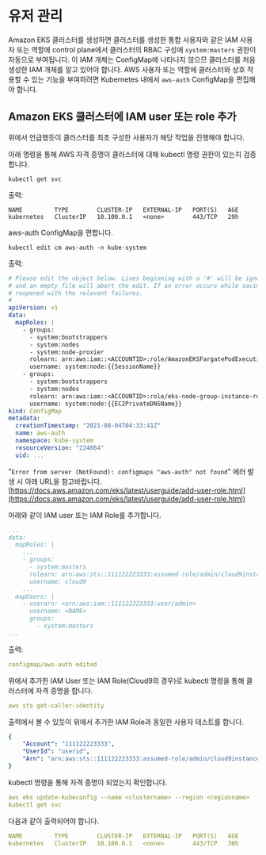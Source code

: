 # 유저 관리

Amazon EKS 클러스터를 생성하면 클러스터를 생성한 통합 사용자와 같은 IAM 사용자 또는 역할에 control plane에서 클러스터의 RBAC 구성에 `system:masters` 권한이 자동으로 부여됩니다. 이 IAM 개체는 ConfigMap에 나타나지 않으므 클러스터를 처음 생성한 IAM 개체를 알고 있어야 합니다. AWS 사용자 또는 역할에 클러스터와 상호 작용할 수 있는 기능을 부여하려면 Kubernetes 내에서 `aws-auth` ConfigMap을 편집해야 합니다.

## Amazon EKS 클러스터에 IAM user 또는 role 추가

위에서 언급했듯이 클러스터를 최초 구성한 사용자가 해당 작업을 진행해야 합니다.

아래 명령을 통해 AWS 자격 증명이 클러스터에 대해 kubectl 명령 권한이 있는지 검증합니다.

```text
kubectl get svc
```

 출력:

```text
NAME         TYPE        CLUSTER-IP   EXTERNAL-IP   PORT(S)   AGE
kubernetes   ClusterIP   10.100.0.1   <none>        443/TCP   29h
```

 aws-auth ConfigMap을 편합니다.

```text
kubectl edit cm aws-auth -n kube-system
```

 출력:

```yaml
# Please edit the object below. Lines beginning with a '#' will be ignored,
# and an empty file will abort the edit. If an error occurs while saving this file will be
# reopened with the relevant failures.
#
apiVersion: v1
data:
  mapRoles: |
    - groups:
      - system:bootstrappers
      - system:nodes
      - system:node-proxier
      rolearn: arn:aws:iam::<ACCOUNTID>:role/AmazonEKSFargatePodExecutionRole
      username: system:node:{{SessionName}}
    - groups:
      - system:bootstrappers
      - system:nodes
      rolearn: arn:aws:iam::<ACCOUNTID>:role/eks-node-group-instance-role-NodeInstanceRole-1K4W0K6FEGRR3
      username: system:node:{{EC2PrivateDNSName}}
kind: ConfigMap
metadata:
  creationTimestamp: "2021-08-04T04:33:41Z"
  name: aws-auth
  namespace: kube-system
  resourceVersion: "224664"
  uid: ...
```

 "`Error from server (NotFound): configmaps "aws-auth" not found`" 에러 발생 시 아래 URL을 참고바랍니다.  
[https://docs.aws.amazon.com/eks/latest/userguide/add-user-role.html](https://docs.aws.amazon.com/eks/latest/userguide/add-user-role.html)

아래와 같이 IAM user 또는 IAM Role를 추가합니다.

```yaml
...
data:
  mapRoles: |
    ...
    - groups:
      - system:masters
      rolearn: arn:aws:sts::111122223333:assumed-role/admin/cloud9instanceid
      username: cloud9
    ...
  mapUsers: |
    - userarn: <arn:aws:iam::111122223333:user/admin>
      username: <NAME>
      groups:
        - system:masters
...
```

 출력:

```yaml
configmap/aws-auth edited
```

 위에서 추가한 IAM User 또는 IAM Role\(Cloud9의 경우\)로 kubectl 명령을 통해 클러스터에 자격 증명을 합니다.

```yaml
aws sts get-caller-identity
```

 출력에서 볼 수 있듯이 위에서 추가한 IAM Role과 동일한 사용자 테스트를 합니다.

```yaml
{
    "Account": "111122223333", 
    "UserId": "userid", 
    "Arn": "arn:aws:sts::111122223333:assumed-role/admin/cloud9instanceid"
}
```

 kubectl 명령을 통해 자격 증명이 되었는지 확인합니다.

```yaml
aws eks update-kubeconfig --name <clustername> --region <regionname>
kubectl get svc
```

 다음과 같이 출력되어야 합니다.

```yaml
NAME         TYPE        CLUSTER-IP   EXTERNAL-IP   PORT(S)   AGE
kubernetes   ClusterIP   10.100.0.1   <none>        443/TCP   30h
```

